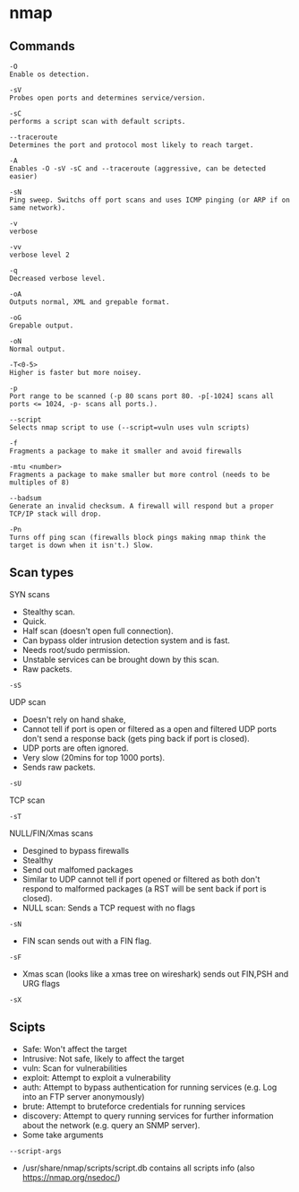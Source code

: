 # nmap 

## Commands

~~~
-O 
Enable os detection.

-sV 
Probes open ports and determines service/version. 

-sC 
performs a script scan with default scripts.

--traceroute 
Determines the port and protocol most likely to reach target.

-A 
Enables -O -sV -sC and --traceroute (aggressive, can be detected easier)

-sN
Ping sweep. Switchs off port scans and uses ICMP pinging (or ARP if on same network). 

-v 
verbose

-vv 
verbose level 2

-q 
Decreased verbose level.

-oA 
Outputs normal, XML and grepable format.

-oG 
Grepable output.

-oN 
Normal output.

-T<0-5> 
Higher is faster but more noisey.

-p 
Port range to be scanned (-p 80 scans port 80. -p[-1024] scans all ports <= 1024, -p- scans all ports.).

--script 
Selects nmap script to use (--script=vuln uses vuln scripts)

-f 
Fragments a package to make it smaller and avoid firewalls

-mtu <number>
Fragments a package to make smaller but more control (needs to be multiples of 8)

--badsum 
Generate an invalid checksum. A firewall will respond but a proper TCP/IP stack will drop. 

-Pn
Turns off ping scan (firewalls block pings making nmap think the target is down when it isn't.) Slow.
~~~


## Scan types

SYN scans

- Stealthy scan.
- Quick.
- Half scan (doesn't open full connection). 
- Can bypass older intrusion detection system and is fast.  
- Needs root/sudo permission.
- Unstable services can be brought down by this scan.
- Raw packets.

~~~
-sS 
~~~

UDP scan

- Doesn't rely on hand shake, 
- Cannot tell if port is open or filtered as a open and filtered UDP ports don't send a response back (gets ping back if port is closed).
- UDP ports are often ignored.
- Very slow (20mins for top 1000 ports).
- Sends raw packets.

~~~
-sU
~~~ 

TCP scan

~~~
-sT
~~~ 

NULL/FIN/Xmas scans

- Desgined to bypass firewalls
- Stealthy
- Send out malfomed packages
- Similar to UDP cannot tell if port opened or filtered as both don't respond to malformed packages (a RST will be sent back if port is closed).
- NULL scan: Sends a TCP request with no flags 
~~~
-sN
~~~

- FIN scan sends out with a FIN flag.

~~~
-sF
~~~

- Xmas scan (looks like a xmas tree on wireshark) sends out FIN,PSH and URG flags

~~~
-sX
~~~

## Scipts

- Safe: Won't affect the target
- Intrusive: Not safe, likely to affect the target
- vuln: Scan for vulnerabilities
- exploit: Attempt to exploit a vulnerability
- auth: Attempt to bypass authentication for running services (e.g. Log into an FTP server anonymously)
- brute: Attempt to bruteforce credentials for running services
- discovery: Attempt to query running services for further information about the network (e.g. query an SNMP server).
- Some take arguments 
~~~
--script-args
~~~
- /usr/share/nmap/scripts/script.db contains all scripts info (also https://nmap.org/nsedoc/)